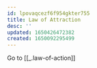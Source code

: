 ```yaml
---
id: lpovaqcezf6f954gkter755
title: Law of Attraction
desc: ''
updated: 1650426472382
created: 1650092295499
---
```


Go to [[_.law-of-action]]
